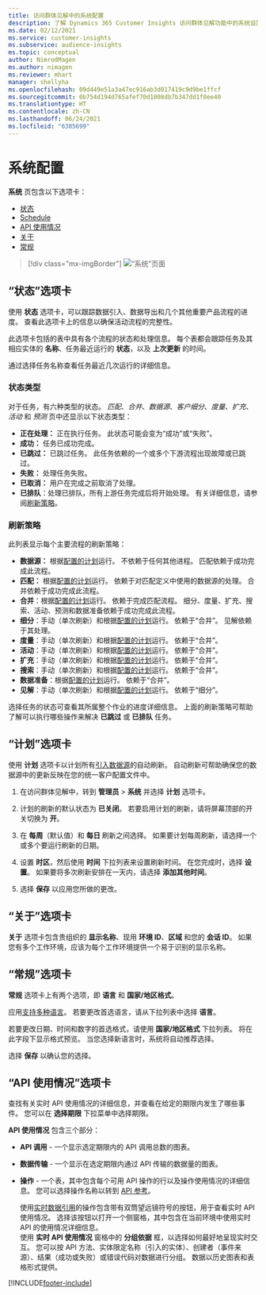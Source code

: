 ```yaml
---
title: 访问群体见解中的系统配置
description: 了解 Dynamics 365 Customer Insights 访问群体见解功能中的系统设置。
ms.date: 02/12/2021
ms.service: customer-insights
ms.subservice: audience-insights
ms.topic: conceptual
author: NimrodMagen
ms.author: nimagen
ms.reviewer: mhart
manager: shellyha
ms.openlocfilehash: 09d449e51a3a47ec916ab3d017419c9d9be1ffcf
ms.sourcegitcommit: 0b754d194d765afef70d1008db7b347dd1f0ee40
ms.translationtype: HT
ms.contentlocale: zh-CN
ms.lasthandoff: 06/24/2021
ms.locfileid: "6305699"
---
```

# <a name="system-configuration"></a>系统配置

**系统** 页包含以下选项卡：
- [状态](#status-tab)
- [Schedule](#schedule-tab)
- [API 使用情况](#api-usage-tab)
- [关于](#about-tab)
- [常规](#general-tab)

> [!div class="mx-imgBorder"]
> ![“系统”页面](media/system-tabs.png "“系统”页面")

## <a name="status-tab"></a>“状态”选项卡

使用 **状态** 选项卡，可以跟踪数据引入、数据导出和几个其他重要产品流程的进度。 查看此选项卡上的信息以确保活动流程的完整性。

此选项卡包括的表中具有各个流程的状态和处理信息。 每个表都会跟踪任务及其相应实体的 **名称**、任务最近运行的 **状态**，以及 **上次更新** 的时间。

通过选择任务名称查看任务最近几次运行的详细信息。

### <a name="status-types"></a>状态类型

对于任务，有六种类型的状态。 *匹配*、*合并*、*数据源*、*客户细分*、*度量*、*扩充*、*活动* 和 *预测* 页中还显示以下状态类型：

- **正在处理：** 正在执行任务。 此状态可能会变为“成功”或“失败”。
- **成功：** 任务已成功完成。
- **已跳过：** 已跳过任务。 此任务依赖的一个或多个下游流程出现故障或已跳过。
- **失败：** 处理任务失败。
- **已取消：** 用户在完成之前取消了处理。
- **已排队**：处理已排队，所有上游任务完成后将开始处理。 有关详细信息，请参阅[刷新策略](#refresh-policies)。

### <a name="refresh-policies"></a>刷新策略

此列表显示每个主要流程的刷新策略：

- **数据源：** 根据[配置的计划](#schedule-tab)运行。 不依赖于任何其他进程。 匹配依赖于成功完成此流程。
- **匹配：** 根据[配置的计划](#schedule-tab)运行。 依赖于对匹配定义中使用的数据源的处理。 合并依赖于成功完成此流程。
- **合并**：根据[配置的计划](#schedule-tab)运行。 依赖于完成匹配流程。 细分、度量、扩充、搜索、活动、预测和数据准备依赖于成功完成此流程。
- **细分**：手动（单次刷新）和根据[配置的计划](#schedule-tab)运行。 依赖于“合并”。 见解依赖于其处理。
- **度量**：手动（单次刷新）和根据[配置的计划](#schedule-tab)运行。 依赖于“合并”。
- **活动**：手动（单次刷新）和根据[配置的计划](#schedule-tab)运行。 依赖于“合并”。
- **扩充**：手动（单次刷新）和根据[配置的计划](#schedule-tab)运行。 依赖于“合并”。
- **搜索**：手动（单次刷新）和根据[配置的计划](#schedule-tab)运行。 依赖于“合并”。
- **数据准备**：根据[配置的计划](#schedule-tab)运行。 依赖于“合并”。
- **见解**：手动（单次刷新）和根据[配置的计划](#schedule-tab)运行。 依赖于“细分”。

选择任务的状态可查看其所属整个作业的进度详细信息。 上面的刷新策略可帮助了解可以执行哪些操作来解决 **已跳过** 或 **已排队** 任务。

## <a name="schedule-tab"></a>“计划”选项卡

使用 **计划** 选项卡以计划所有[引入数据源](data-sources.md)的自动刷新。 自动刷新可帮助确保您的数据源中的更新反映在您的统一客户配置文件中。

1. 在访问群体见解中，转到 **管理员** > **系统** 并选择 **计划** 选项卡。

2. 计划的刷新的默认状态为 **已关闭**。 若要启用计划的刷新，请将屏幕顶部的开关切换为 **开**。

3. 在 **每周**（默认值）和 **每日** 刷新之间选择。 如果要计划每周刷新，请选择一个或多个要运行刷新的日期。

4. 设置 **时区**，然后使用 **时间** 下拉列表来设置刷新时间。 在您完成时，选择 **设置**。 如果要将多次刷新安排在一天内，请选择 **添加其他时间**。

5. 选择 **保存** 以应用您所做的更改。

## <a name="about-tab"></a>“关于”选项卡

**关于** 选项卡包含贵组织的 **显示名称**、现用 **环境 ID**、**区域** 和您的 **会话 ID**。 如果您有多个工作环境，应该为每个工作环境提供一个易于识别的显示名称。

## <a name="general-tab"></a>“常规”选项卡

**常规** 选项卡上有两个选项，即 **语言** 和 **国家/地区格式**。

应用[支持多种语言](supported-languages.md)。 若要更改首选语言，请从下拉列表中选择 **语言**。

若要更改日期、时间和数字的首选格式，请使用 **国家/地区格式** 下拉列表。 将在此字段下显示格式预览。 当您选择新语言时，系统将自动推荐选择。

选择 **保存** 以确认您的选择。

## <a name="api-usage-tab"></a>“API 使用情况”选项卡

查找有关实时 API 使用情况的详细信息，并查看在给定的期限内发生了哪些事件。 您可以在 **选择期限** 下拉菜单中选择期限。 

**API 使用情况** 包含三个部分： 
- **API 调用** - 一个显示选定期限内的 API 调用总数的图表。

- **数据传输** - 一个显示在选定期限内通过 API 传输的数据量的图表。

-  **操作** - 一个表，其中包含每个可用 API 操作的行以及操作使用情况的详细信息。 您可以选择操作名称以转到 [API 参考](https://developer.ci.ai.dynamics.com/api-details#api=CustomerInsights&operation=Get-all-instances)。

   使用[实时数据引用](real-time-data-ingestion.md)的操作包含带有双筒望远镜符号的按钮，用于查看实时 API 使用情况。 选择该按钮以打开一个侧窗格，其中包含在当前环境中使用实时 API 的使用情况详细信息。   
   使用 **实时 API 使用情况** 窗格中的 **分组依据** 框，以选择如何最好地呈现实时交互。 您可以按 API 方法、实体限定名称（引入的实体）、创建者（事件来源）、结果（成功或失败）或错误代码对数据进行分组。 数据以历史图表和表格形式提供。


[!INCLUDE[footer-include](../includes/footer-banner.md)]